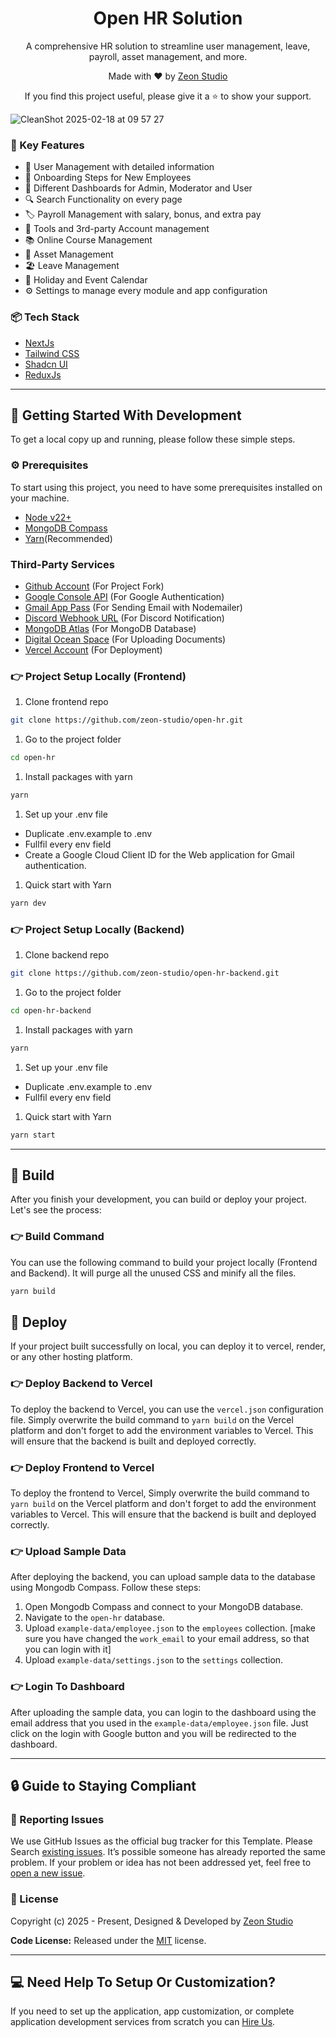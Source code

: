 <h1 align="center">Open HR Solution</h1>

<p align="center">A comprehensive HR solution to streamline user management, leave, payroll, asset management, and more.</p>

<p align="center">Made with ♥ by <a href="https://zeon.studio/"> Zeon Studio</a></p>
<p align=center>If you find this project useful, please give it a ⭐ to show your support.</p>

![CleanShot 2025-02-18 at 09 57 27](https://github.com/user-attachments/assets/20e46c6d-b7f0-4042-9251-2cddb2ed1afb)

### 📌 Key Features

- 👥 User Management with detailed information
- 👥 Onboarding Steps for New Employees
- 🎯 Different Dashboards for Admin, Moderator and User
- 🔍 Search Functionality on every page
- 🏷️ Payroll Management with salary, bonus, and extra pay
- 🔗 Tools and 3rd-party Account management
- 📚 Online Course Management
- 📱 Asset Management
- 🏖️ Leave Management
- 📆 Holiday and Event Calendar
- ⚙️ Settings to manage every module and app configuration

### 📦 Tech Stack

- [NextJs](https://nextjs.org/)
- [Tailwind CSS](https://tailwindcss.com/)
- [Shadcn UI](https://ui.shadcn.com/)
- [ReduxJs](https://redux.js.org/)

---

## 🚀 Getting Started With Development

To get a local copy up and running, please follow these simple steps.

### ⚙️ Prerequisites

To start using this project, you need to have some prerequisites installed on your machine.

- [Node v22+](https://nodejs.org/en/download/)
- [MongoDB Compass](https://www.mongodb.com/products/tools/compass)
- [Yarn](https://www.npmjs.com/package/yarn)(Recommended)

### Third-Party Services

- [Github Account](https://github.com/) (For Project Fork)
- [Google Console API](https://console.cloud.google.com/apis/dashboard) (For Google Authentication)
- [Gmail App Pass](https://myaccount.google.com/apppasswords) (For Sending Email with Nodemailer)
- [Discord Webhook URL](https://discord.com/) (For Discord Notification)
- [MongoDB Atlas](https://www.mongodb.com/cloud/atlas) (For MongoDB Database)
- [Digital Ocean Space](https://www.digitalocean.com/products/spaces/) (For Uploading Documents)
- [Vercel Account](https://vercel.com/) (For Deployment)

### 👉 Project Setup Locally (Frontend)

1. Clone frontend repo

  ```bash
  git clone https://github.com/zeon-studio/open-hr.git
  ```

1. Go to the project folder

  ```bash
  cd open-hr
  ```

1. Install packages with yarn

  ```bash
  yarn
  ```

1. Set up your .env file

- Duplicate .env.example to .env
- Fullfil every env field
- Create a Google Cloud Client ID for the Web application for Gmail authentication.

1. Quick start with Yarn

  ```bash
  yarn dev
  ```

### 👉 Project Setup Locally (Backend)

1. Clone backend repo

  ```bash
  git clone https://github.com/zeon-studio/open-hr-backend.git
  ```
  
1. Go to the project folder

  ```bash
  cd open-hr-backend
  ```

1. Install packages with yarn

  ```bash
  yarn
  ```

1. Set up your .env file

- Duplicate .env.example to .env
- Fullfil every env field

1. Quick start with Yarn

  ```bash
  yarn start
  ```

---

## 🚀 Build

After you finish your development, you can build or deploy your project. Let's see the process:

### 👉 Build Command

You can use the following command to build your project locally (Frontend and Backend). It will purge all the unused CSS and minify all the files.

```bash
yarn build
```

## 🚀 Deploy

If your project built successfully on local, you can deploy it to vercel, render, or any other hosting platform.

### 👉 Deploy Backend to Vercel

To deploy the backend to Vercel, you can use the `vercel.json` configuration file. Simply overwrite the build command to `yarn build` on the Vercel platform and don't forget to add the environment variables to Vercel. This will ensure that the backend is built and deployed correctly.

### 👉 Deploy Frontend to Vercel

To deploy the frontend to Vercel, Simply overwrite the build command to `yarn build` on the Vercel platform and don't forget to add the environment variables to Vercel. This will ensure that the backend is built and deployed correctly.

### 👉 Upload Sample Data

After deploying the backend, you can upload sample data to the database using Mongodb Compass. Follow these steps:

1. Open Mongodb Compass and connect to your MongoDB database.
2. Navigate to the `open-hr` database.
3. Upload `example-data/employee.json` to the `employees` collection. [make sure you have changed the `work_email` to your email address, so that you can login with it]
4. Upload `example-data/settings.json` to the `settings` collection.

### 👉 Login To Dashboard

After uploading the sample data, you can login to the dashboard using the email address that you used in the `example-data/employee.json` file. Just click on the login with Google button and you will be redirected to the dashboard.

---

## 🔒 Guide to Staying Compliant

### 🐞 Reporting Issues

We use GitHub Issues as the official bug tracker for this Template. Please Search [existing issues](https://github.com/zeon-studio/open-hr/issues). It’s possible someone has already reported the same problem.
If your problem or idea has not been addressed yet, feel free to [open a new issue](https://github.com/zeon-studio/open-hr/issues).

### 📝 License

Copyright (c) 2025 - Present, Designed & Developed by [Zeon Studio](https://zeon.studio/)

**Code License:** Released under the [MIT](https://github.com/zeon-studio/open-hr/blob/main/LICENSE) license.

---

## 💻 Need Help To Setup Or Customization?

If you need to set up the application, app customization, or complete application development services from scratch you can [Hire Us](https://zeon.studio/estimate-project).
